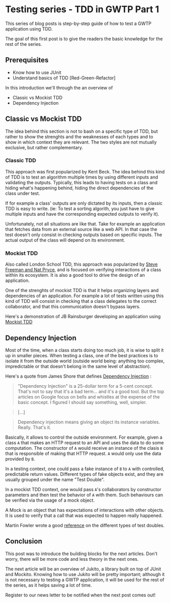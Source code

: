 # Testing series - TDD in GWTP Part 1
This series of blog posts is step-by-step guide of how to test a GWTP application using TDD.

The goal of this first post is to give the readers the basic knowledge for the rest of the series.

## Prerequisites
* Know how to use JUnit
* Understand basics of TDD [Red-Green-Refactor]

In this introduction we'll through the an overview of

* Classic vs Mockist TDD
* Dependency Injection

## Classic vs Mockist TDD
The idea behind this section is not to bash on a specific type of TDD, but rather to show the strenghts and the weaknesses of each types and to show in which context they are relevant. The two styles are not mutually exclusive, but rather complementary.

### Classic TDD
This approach was first popularized by Kent Beck. The idea behind this kind of TDD is to test an algorithm multiple times by using different inputs and validating the outputs. Typically, this leads to having tests on a class and hiding what's happening behind, hiding the direct dependencies of the class under test.

If for example a class' outputs are only dictated by its inputs, then a classic TDD is easy to write. (ie: To test a sorting algorith, you just have to give multiple inputs and have the corresponding expected outputs to verify it).

Unfortunately, not all situations are like that. Take for example an application that fetches data from an external source like a web API. In that case the test doesn't only consist in checking outputs based on specific inputs. The actual output of the class will depend on its environment.

### Mockist TDD
Also called London School TDD, this approach was popularized by [Steve Freeman and Nat Pryce](http://www.growing-object-oriented-software.com/), and is focused on verifying interactions of a class within its ecosystem. It is also a good tool to drive the design of an application.

One of the strenghts of mockist TDD is that it helps organizing layers and dependencies of an application. For example a lot of tests written using this kind of TDD will consist in checking that a class delegates to the correct collaborator, and that this communication doesn't bypass layers.

Here's a demonstration of JB Rainsburger developing an application using [Mockist TDD](https://vimeo.com/37595051)

## Dependency Injection
Most of the time, when a class starts doing too much job, it is wise to split it up in smaller pieces. When testing a class, one of the best practices is to isolate it from the outside world (outside world being: anything too complex, impredictable or that doesn't belong in the same level of abstraction). 

Here's a quote from James Shore that defines [Dependency Injection](http://www.jamesshore.com/Blog/Dependency-Injection-Demystified.html) :

> "Dependency Injection" is a 25-dollar term for a 5-cent concept. That's not to say that it's a bad term... and it's a good tool. But the top articles on Google focus on bells and whistles at the expense of the basic concept. I figured I should say something, well, simpler.

> [...]

> Dependency injection means giving an object its instance variables. Really. That's it.

Basically, it allows to control the outside environment. For example, given a class `A` that makes an HTTP request to an API and uses the data to do some computation. The constructor of `A` would receive an instance of the clasis `B` that is responsible of making that HTTP request. `A` would only use the data provided by `B`.

In a testing context, one could pass a fake instance of `B` to `A` with controlled, predictable return values. Different types of fake objects exist, and they are usually grouped under the name "Test Double".

In a mockist TDD context, one would pass `A`'s collaborators by constructor parameters and then test the behavior of `A` with them. Such behaviours can be verified via the usage of a mock object.

A Mock is an object that has expectations of interactions with other objects. It is used to verify that a call that was expected to happen really happened.

Martin Fowler wrote a good [reference](http://martinfowler.com/articles/mocksArentStubs.html#TheDifferenceBetweenMocksAndStubs) on the different types of test doubles.

## Conclusion
This post was to introduce the building blocks for the next articles. Don't worry, there will be more code and less theory in the next ones.

The next article will be an overview of Jukito, a library built on top of JUnit and Mockito. Knowing how to use Jukito will be pretty important; although it is not necessary to testing a GWTP application, it will be used for the rest of the series, as it helps saving a lot of time.

Register to our news letter to be notified when the next post comes out!
